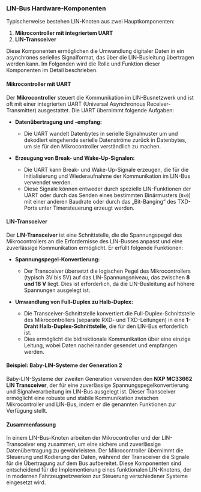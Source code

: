 ### LIN-Bus Hardware-Komponenten

Typischerweise bestehen LIN-Knoten aus zwei Hauptkomponenten:
1. **Mikrocontroller mit integriertem UART**
2. **LIN-Transceiver**

Diese Komponenten ermöglichen die Umwandlung digitaler Daten in ein asynchrones serielles Signalformat, das über die LIN-Busleitung übertragen werden kann. Im Folgenden wird die Rolle und Funktion dieser Komponenten im Detail beschrieben.

#### Mikrocontroller mit UART

Der **Mikrocontroller** steuert die Kommunikation im LIN-Busnetzwerk und ist oft mit einer integrierten UART (Universal Asynchronous Receiver-Transmitter) ausgestattet. Die UART übernimmt folgende Aufgaben:

- **Datenübertragung und -empfang:**
  - Die UART wandelt Datenbytes in serielle Signalmuster um und dekodiert eingehende serielle Datenströme zurück in Datenbytes, um sie für den Mikrocontroller verständlich zu machen.
  
- **Erzeugung von Break- und Wake-Up-Signalen:**
  - Die UART kann Break- und Wake-Up-Signale erzeugen, die für die Initialisierung und Wiederaufnahme der Kommunikation im LIN-Bus verwendet werden. 
  - Diese Signale können entweder durch spezielle LIN-Funktionen der UART oder durch das Senden eines bestimmten Binärmusters (`0x0`) mit einer anderen Baudrate oder durch das „Bit-Banging“ des TXD-Ports unter Timersteuerung erzeugt werden.

#### LIN-Transceiver

Der **LIN-Transceiver** ist eine Schnittstelle, die die Spannungspegel des Mikrocontrollers an die Erfordernisse des LIN-Busses anpasst und eine zuverlässige Kommunikation ermöglicht. Er erfüllt folgende Funktionen:

- **Spannungspegel-Konvertierung:**
  - Der Transceiver übersetzt die logischen Pegel des Mikrocontrollers (typisch 3V bis 5V) auf das LIN-Spannungsniveau, das zwischen **8 und 18 V** liegt. Dies ist erforderlich, da die LIN-Busleitung auf höhere Spannungen ausgelegt ist.

- **Umwandlung von Full-Duplex zu Halb-Duplex:**
  - Die Transceiver-Schnittstelle konvertiert die Full-Duplex-Schnittstelle des Mikrocontrollers (separate RXD- und TXD-Leitungen) in eine **1-Draht Halb-Duplex-Schnittstelle**, die für den LIN-Bus erforderlich ist. 
  - Dies ermöglicht die bidirektionale Kommunikation über eine einzige Leitung, wobei Daten nacheinander gesendet und empfangen werden.

#### Beispiel: Baby-LIN-Systeme der Generation 2

Baby-LIN-Systeme der zweiten Generation verwenden den **NXP MC33662 LIN Transceiver**, der für eine zuverlässige Spannungspegelkonvertierung und Signalverarbeitung im LIN-Bus ausgelegt ist. Dieser Transceiver ermöglicht eine robuste und stabile Kommunikation zwischen Mikrocontroller und LIN-Bus, indem er die genannten Funktionen zur Verfügung stellt.

#### Zusammenfassung

In einem LIN-Bus-Knoten arbeiten der Mikrocontroller und der LIN-Transceiver eng zusammen, um eine sichere und zuverlässige Datenübertragung zu gewährleisten. Der Mikrocontroller übernimmt die Steuerung und Kodierung der Daten, während der Transceiver die Signale für die Übertragung auf dem Bus aufbereitet. Diese Komponenten sind entscheidend für die Implementierung eines funktionalen LIN-Knotens, der in modernen Fahrzeugnetzwerken zur Steuerung verschiedener Systeme eingesetzt wird.